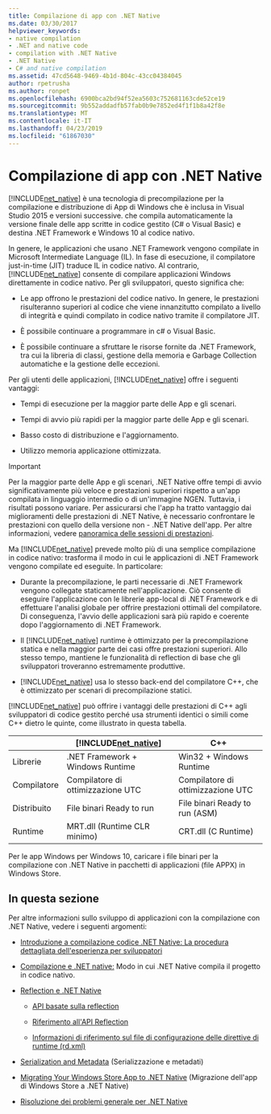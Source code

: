 ```yaml
---
title: Compilazione di app con .NET Native
ms.date: 03/30/2017
helpviewer_keywords:
- native compilation
- .NET and native code
- compilation with .NET Native
- .NET Native
- C# and native compilation
ms.assetid: 47cd5648-9469-4b1d-804c-43cc04384045
author: rpetrusha
ms.author: ronpet
ms.openlocfilehash: 6900bca2bd94f52ea5603c752681163cde52ce19
ms.sourcegitcommit: 9b552addadfb57fab0b9e7852ed4f1f1b8a42f8e
ms.translationtype: MT
ms.contentlocale: it-IT
ms.lasthandoff: 04/23/2019
ms.locfileid: "61867030"
---
```

# <a name="compiling-apps-with-net-native"></a>Compilazione di app con .NET Native
[!INCLUDE[net_native](../../../includes/net-native-md.md)] è una tecnologia di precompilazione per la compilazione e distribuzione di App di Windows che è inclusa in Visual Studio 2015 e versioni successive. che compila automaticamente la versione finale delle app scritte in codice gestito (C# o Visual Basic) e destina .NET Framework e Windows 10 al codice nativo.  
  
 In genere, le applicazioni che usano .NET Framework vengono compilate in Microsoft Intermediate Language (IL). In fase di esecuzione, il compilatore just-in-time (JIT) traduce IL in codice nativo. Al contrario, [!INCLUDE[net_native](../../../includes/net-native-md.md)] consente di compilare applicazioni Windows direttamente in codice nativo. Per gli sviluppatori, questo significa che:  
  
-   Le app offrono le prestazioni del codice nativo. In genere, le prestazioni risulteranno superiori al codice che viene innanzitutto compilato a livello di integrità e quindi compilato in codice nativo tramite il compilatore JIT. 
  
-   È possibile continuare a programmare in c# o Visual Basic.  
  
-   È possibile continuare a sfruttare le risorse fornite da .NET Framework, tra cui la libreria di classi, gestione della memoria e Garbage Collection automatiche e la gestione delle eccezioni.  
  
 Per gli utenti delle applicazioni, [!INCLUDE[net_native](../../../includes/net-native-md.md)] offre i seguenti vantaggi:  
  
-   Tempi di esecuzione per la maggior parte delle App e gli scenari.
  
-   Tempi di avvio più rapidi per la maggior parte delle App e gli scenari. 
  
-   Basso costo di distribuzione e l'aggiornamento.  
  
-   Utilizzo memoria applicazione ottimizzata.  

> [!IMPORTANT]
> Per la maggior parte delle App e gli scenari, .NET Native offre tempi di avvio significativamente più veloce e prestazioni superiori rispetto a un'app compilata in linguaggio intermedio o di un'immagine NGEN. Tuttavia, i risultati possono variare. Per assicurarsi che l'app ha tratto vantaggio dai miglioramenti delle prestazioni di .NET Native, è necessario confrontare le prestazioni con quello della versione non - .NET Native dell'app. Per altre informazioni, vedere [panoramica delle sessioni di prestazioni](https://docs.microsoft.com/visualstudio/profiling/performance-session-overview).
 
Ma [!INCLUDE[net_native](../../../includes/net-native-md.md)] prevede molto più di una semplice compilazione in codice nativo: trasforma il modo in cui le applicazioni di .NET Framework vengono compilate ed eseguite. In particolare:  
  
-   Durante la precompilazione, le parti necessarie di .NET Framework vengono collegate staticamente nell'applicazione. Ciò consente di eseguire l'applicazione con le librerie app-local di .NET Framework e di effettuare l'analisi globale per offrire prestazioni ottimali del compilatore. Di conseguenza, l'avvio delle applicazioni sarà più rapido e coerente dopo l'aggiornamento di .NET Framework.  
  
-   Il [!INCLUDE[net_native](../../../includes/net-native-md.md)] runtime è ottimizzato per la precompilazione statica e nella maggior parte dei casi offre prestazioni superiori. Allo stesso tempo, mantiene le funzionalità di reflection di base che gli sviluppatori troveranno estremamente produttive.  
  
-   [!INCLUDE[net_native](../../../includes/net-native-md.md)] usa lo stesso back-end del compilatore C++, che è ottimizzato per scenari di precompilazione statici.  
  
 [!INCLUDE[net_native](../../../includes/net-native-md.md)] può offrire i vantaggi delle prestazioni di C++ agli sviluppatori di codice gestito perché usa strumenti identici o simili come C++ dietro le quinte, come illustrato in questa tabella.  
  
||[!INCLUDE[net_native](../../../includes/net-native-md.md)]|C++|  
|-|----------------------------------------------------------------|-----------|  
|Librerie|.NET Framework + Windows Runtime|Win32 + Windows Runtime|  
|Compilatore|Compilatore di ottimizzazione UTC|Compilatore di ottimizzazione UTC|  
|Distribuito|File binari Ready to run|File binari Ready to run (ASM)|  
|Runtime|MRT.dll (Runtime CLR minimo)|CRT.dll (C Runtime)|  
  
 Per le app Windows per Windows 10, caricare i file binari per la compilazione con .NET Native in pacchetti di applicazioni (file APPX) in Windows Store.  
  
## <a name="in-this-section"></a>In questa sezione  
 Per altre informazioni sullo sviluppo di applicazioni con la compilazione con .NET Native, vedere i seguenti argomenti:  
  
-   [Introduzione a compilazione codice .NET Native: La procedura dettagliata dell'esperienza per sviluppatori](../../../docs/framework/net-native/getting-started-with-net-native.md)  
  
-   [Compilazione e .NET native:](../../../docs/framework/net-native/net-native-and-compilation.md) Modo in cui .NET Native compila il progetto in codice nativo.  
  
-   [Reflection e .NET Native](../../../docs/framework/net-native/reflection-and-net-native.md)  
  
    -   [API basate sulla reflection](../../../docs/framework/net-native/apis-that-rely-on-reflection.md)  
  
    -   [Riferimento all'API Reflection](../../../docs/framework/net-native/net-native-reflection-api-reference.md)  
  
    -   [Informazioni di riferimento sul file di configurazione delle direttive di runtime (rd.xml)](../../../docs/framework/net-native/runtime-directives-rd-xml-configuration-file-reference.md)  
  
-   [Serialization and Metadata](../../../docs/framework/net-native/serialization-and-metadata.md) (Serializzazione e metadati)  
  
-   [Migrating Your Windows Store App to .NET Native](../../../docs/framework/net-native/migrating-your-windows-store-app-to-net-native.md) (Migrazione dell'app di Windows Store a .NET Native)  
  
-   [Risoluzione dei problemi generale per .NET Native](../../../docs/framework/net-native/net-native-general-troubleshooting.md)
